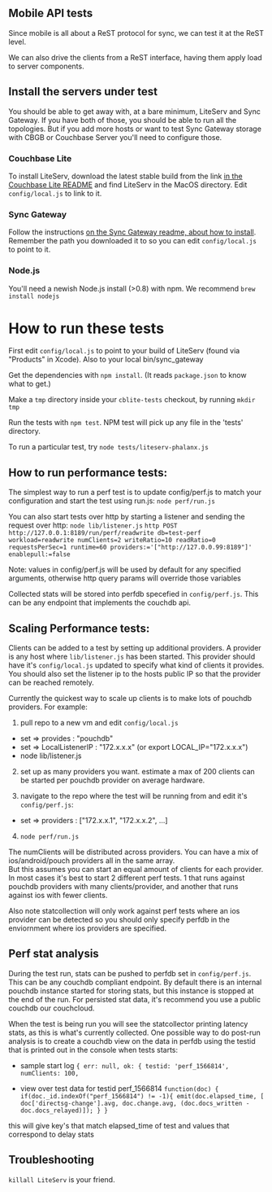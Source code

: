 ## Mobile API tests

Since mobile is all about a ReST protocol for sync, we can test it at the ReST level.

We can also drive the clients from a ReST interface, having them apply load to server components.

## Install the servers under test

You should be able to get away with, at a bare minimum, LiteServ and Sync Gateway. If you have both of those, you should be able to run all the topologies. But if you add more hosts or want to test Sync Gateway storage with CBGB or Couchbase Server you'll need to configure those.

### Couchbase Lite

To install LiteServ, download the latest stable build from the link [in the Couchbase Lite README](https://github.com/couchbase/couchbase-lite-ios) and find LiteServ in the MacOS directory. Edit `config/local.js` to link to it.

### Sync Gateway

Follow the instructions [on the Sync Gateway readme, about how to install](https://github.com/couchbaselabs/sync_gateway/wiki/Installing-and-Upgrading). Remember the path you downloaded it to so you can edit `config/local.js` to point to it.

### Node.js

You'll need a newish Node.js install (>0.8) with npm. We recommend `brew install nodejs`

# How to run these tests

First edit `config/local.js` to point to your build of LiteServ (found via "Products" in Xcode). Also to your local bin/sync_gateway

Get the dependencies with `npm install`. (It reads `package.json` to know what to get.)

Make a `tmp` directory inside your `cblite-tests` checkout, by running `mkdir tmp`

Run the tests with `npm test`. NPM test will pick up any file in the 'tests' directory.

To run a particular test, try `node tests/liteserv-phalanx.js`

## How to run performance tests:

The simplest way to run a perf test is to update config/perf.js to match your configuration and start the test using run.js:
`node perf/run.js`

You can also start tests over http by starting a listener and sending the request over http:
`node lib/listener.js`
`http POST http://127.0.0.1:8189/run/perf/readwrite db=test-perf workload=readwrite numClients=2 writeRatio=10 readRatio=0 requestsPerSec=1 runtime=60 providers:='["http://127.0.0.99:8189"]' enablepull:=false`

Note: values in config/perf.js will be used by default for any specified arguments, otherwise http query params will override those variables

Collected stats will be stored into perfdb specefied in `config/perf.js`.  This can be any endpoint that implements the couchdb api. 

## Scaling Performance tests:
Clients can be added to a test by setting up additional providers.  A provider is any host where `lib/listener.js` has been started.  This provider should have it's `config/local.js` updated to specify what kind of clients it provides.  You should also set the listener ip to the hosts public IP so that the provider can be reached remotely.  

Currently the quickest way to scale up clients is to make lots of pouchdb providers. For example:

1) pull repo to a new vm and edit `config/local.js`
 * set => provides  : "pouchdb"
 * set => LocalListenerIP : "172.x.x.x"    (or export LOCAL_IP="172.x.x.x")
 * node lib/listener.js

2) set up as many providers you want.  estimate a max of 200 clients can be started per pouchdb provider on average hardware.

3) navigate to the repo where the test will be running from and edit it's `config/perf.js`:
 * set => providers : ["172.x.x.1", "172.x.x.2", ...]
 
4) `node perf/run.js`

The numClients will be distributed across providers.  You can have a mix of ios/android/pouch providers all in the same array.  
But this assumes you can start an equal amount of clients for each provider.  In most cases it's best to start 2 different perf tests.
1 that runs against pouchdb providers with many clients/provider, and another that runs against ios with fewer clients.

Also note statcollection will only work against perf tests where an ios provider can be detected so you should only specify perfdb
in the enviornment where ios providers are specified.

## Perf stat analysis
During the test run, stats can be pushed to perfdb set in `config/perf.js`.  This can be any couchdb compliant endpoint.  By default there is an internal pouchdb instance started for storing stats, but this instance is stopped at the end of the run.  For persisted stat data, it's recommend you use a public couchdb our couchcloud.

When the test is being run you will see the statcollector printing latency stats, as this is what's currently collected.  One possible way to do post-run analysis is to create a couchdb view on the data in perfdb using the testid that is printed out in the console when tests starts:

* sample start log
`{ err: null,
  ok:
   { testid: 'perf_1566814',
     numClients: 100,
`

* view over test data for testid perf_1566814
`function(doc) {
   if(doc._id.indexOf("perf_1566814") != -1){
  	emit(doc.elapsed_time, [ doc['directsg-change'].avg, doc.change.avg, (doc.docs_written - doc.docs_relayed)]);
   }
}`

this will give key's that match elapsed_time of test and values that correspond to delay stats


## Troubleshooting

`killall LiteServ` is your friend.
